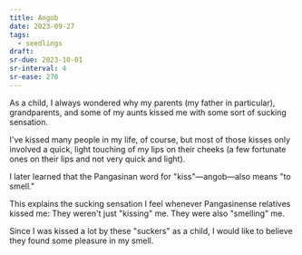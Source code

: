 ```yaml
---
title: Angob
date: 2023-09-27
tags:
  - seedlings
draft:
sr-due: 2023-10-01
sr-interval: 4
sr-ease: 270
---
```

As a child, I always wondered why my parents (my father in particular), grandparents, and some of my aunts kissed me with some sort of sucking sensation.

I've kissed many people in my life, of course, but most of those kisses only involved a quick, light touching of my lips on their cheeks (a few fortunate ones on their lips and not very quick and light).

I later learned that the Pangasinan word for "kiss"—angob—also means "to smell."

This explains the sucking sensation I feel whenever Pangasinense relatives kissed me: They weren't just "kissing" me. They were also "smelling" me.

Since I was kissed a lot by these "suckers" as a child, I would like to believe they found some pleasure in my smell.